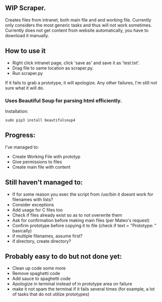 ## WIP Scraper.

Creates files from intranet, both main file and and working file. Currently only considers the most generic tasks and thus will not work sometimes.
Currently does not get content from website automatically, you have to download it manually.

## How to use it
- Right click intranet page, click 'save as' and save it as 'test.txt'. 
- Drag file to same location as scraper.py.
- Run scraper.py

If it fails to grab a prototype, it will apologize.
Any other failures, I'm still not sure what it will do.

### Uses Beautiful Soup for parsing html efficiently. 
Installation: 

`sudo pip3 install beautifulsoup4`

## Progress:
I've managed to:

- Create Working File with prototyp
- Give permissions to files
- Create main file with content

## Still haven't managed to:
- If for some reason you exec the script from /usr/bin it doesnt work for filenames with lists?
- Consider exceptions
- Add usage for C files too
- Check if files already exist so as to not overwrite them
- Ask for confirmation before making main files (per Mateo's request)
- Confirm prototype before copying it to file (check if text = "Prototype: " basically)
- if multiple filenames, assume first?
- if directory, create directory?

## Probably easy to do but not done yet:
- Clean up code some more
- Remove spaghetti code
- Add sauce to spaghetti code
- Apologize in terminal instead of in prototype area on failure
- make it not spam the terminal if it fails several times (for example, a lot of tasks that do not utilize prototypes)
